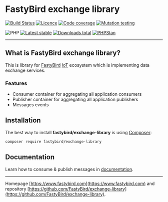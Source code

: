 # FastyBird exchange library

[![Build Status](https://badgen.net/github/checks/FastyBird/exchange-library/main?cache=300&style=flast-square)](https://github.com/FastyBird/exchange-library/actions)
[![Licence](https://badgen.net/github/license/FastyBird/exchange-library?cache=300&style=flast-square)](https://github.com/FastyBird/exchange-library/blob/main/LICENSE.md)
[![Code coverage](https://badgen.net/coveralls/c/github/FastyBird/exchange-library?cache=300&style=flast-square)](https://coveralls.io/r/FastyBird/exchange-library)
[![Mutation testing](https://img.shields.io/endpoint?style=flat-square&url=https%3A%2F%2Fbadge-api.stryker-mutator.io%2Fgithub.com%2FFastyBird%2Fexchange-library%2Fmain)](https://dashboard.stryker-mutator.io/reports/github.com/FastyBird/exchange-library/main)

![PHP](https://badgen.net/packagist/php/FastyBird/exchange-library?cache=300&style=flast-square)
[![Latest stable](https://badgen.net/packagist/v/FastyBird/exchange-library/latest?cache=300&style=flast-square)](https://packagist.org/packages/FastyBird/exchange-library)
[![Downloads total](https://badgen.net/packagist/dt/FastyBird/exchange-library?cache=300&style=flast-square)](https://packagist.org/packages/FastyBird/exchange-library)
[![PHPStan](https://img.shields.io/badge/PHPStan-enabled-brightgreen.svg?style=flat-square)](https://github.com/phpstan/phpstan)

***

## What is FastyBird exchange library?

This is library for [FastyBird](https://www.fastybird.com) [IoT](https://en.wikipedia.org/wiki/Internet_of_things) ecosystem which is
implementing data exchange services.

### Features

- Consumer container for aggregating all application consumers
- Publisher container for aggregating all application publishers
- Messages events

## Installation

The best way to install **fastybird/exchange-library** is using [Composer](http://getcomposer.org/):

```sh
composer require fastybird/exchange-library
```

## Documentation

Learn how to consume & publish messages
in [documentation](https://github.com/FastyBird/exchange-library/blob/main/.docs/en/index.md).

***
Homepage [https://www.fastybird.com](https://www.fastybird.com) and
repository [https://github.com/FastyBird/exchange-library](https://github.com/FastyBird/exchange-library).
